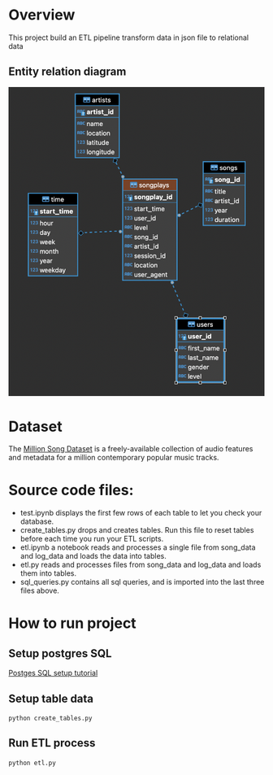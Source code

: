 # Overview

This project build an ETL pipeline transform data in json file to relational data 

## Entity relation diagram
![image info](./mermaid/ER_diagram.png)

# Dataset
The [Million Song Dataset](http://millionsongdataset.com/) is a freely-available collection of audio features and metadata for a million contemporary popular music tracks.

# Source code files:
- test.ipynb displays the first few rows of each table to let you check your database.
- create_tables.py drops and creates tables. Run this file to reset tables before each time you run your ETL scripts.
- etl.ipynb a notebook reads and processes a single file from song_data and log_data and loads the data into tables. 
- etl.py reads and processes files from song_data and log_data and loads them into tables.
- sql_queries.py contains all sql queries, and is imported into the last three files above.

# How to run project

## Setup postgres SQL
[Postges SQL setup tutorial](https://www.tutorialspoint.com/postgresql/postgresql_environment.htm)

## Setup table data
```
python create_tables.py
```

## Run ETL process
```
python etl.py
```

